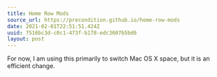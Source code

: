 ```yaml
---
title: Home Row Mods
source_url: https://precondition.github.io/home-row-mods
date: 2021-02-01T22:51:51.424Z
uuid: 7516bc3d-c0c1-473f-b178-edc3607b5bd6
layout: post
---
```


For now, I am using this primarily to switch Mac OS X space, but it is an efficient change.

